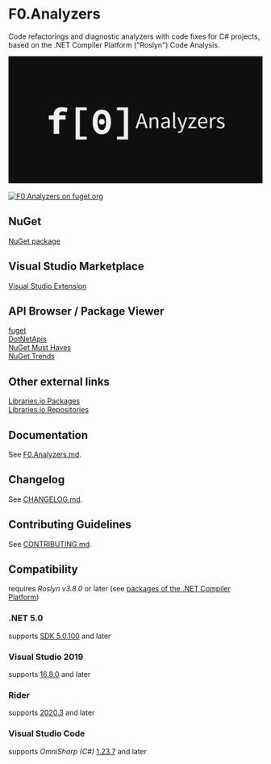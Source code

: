 # F0.Analyzers
Code refactorings and diagnostic analyzers with code fixes for C# projects, based on the .NET Compiler Platform ("Roslyn") Code Analysis.

![F0.Analyzers](https://raw.githubusercontent.com/Flash0ver/F0/master/Branding/GitHub/F0.Analyzers.png)

[![F0.Analyzers on fuget.org](https://www.fuget.org/packages/F0.Analyzers/badge.svg)](https://www.fuget.org/packages/F0.Analyzers)

## NuGet
[NuGet package](https://www.nuget.org/packages/F0.Analyzers/)

## Visual Studio Marketplace
[Visual Studio Extension](https://marketplace.visualstudio.com/items?itemName=Flash0Ware.F0-Analyzers-VS)

## API Browser / Package Viewer
[fuget](https://www.fuget.org/packages/F0.Analyzers)\
[DotNetApis](http://dotnetapis.com/pkg/F0.Analyzers)\
[NuGet Must Haves](https://nugetmusthaves.com/Package/F0.Analyzers)\
[NuGet Trends](https://nugettrends.com/packages?months=12&ids=F0.Analyzers)

## Other external links
[Libraries.io Packages](https://libraries.io/nuget/F0.Analyzers)\
[Libraries.io Repositories](https://libraries.io/github/Flash0ver/F0.Analyzers)

## Documentation
See [F0.Analyzers.md](./documentation/F0.Analyzers.md).

## Changelog
See [CHANGELOG.md](./CHANGELOG.md).

## Contributing Guidelines
See [CONTRIBUTING.md](./CONTRIBUTING.md).

## Compatibility
requires _Roslyn v3.8.0_ or later (see [packages of the .NET Compiler Platform](https://github.com/dotnet/roslyn/blob/main/docs/wiki/NuGet-packages.md))
### .NET 5.0
supports [SDK 5.0.100](https://github.com/dotnet/core/blob/main/release-notes/5.0/5.0.0/5.0.0.md) and later
### Visual Studio 2019
supports [16.8.0](https://docs.microsoft.com/en-us/visualstudio/releases/2019/release-notes-v16.8) and later
### Rider
supports [2020.3](https://www.jetbrains.com/rider/whatsnew/2020-3/) and later
### Visual Studio Code
supports _OmniSharp (C#)_ [1.23.7](https://github.com/OmniSharp/omnisharp-vscode/releases/tag/v1.23.7) and later
